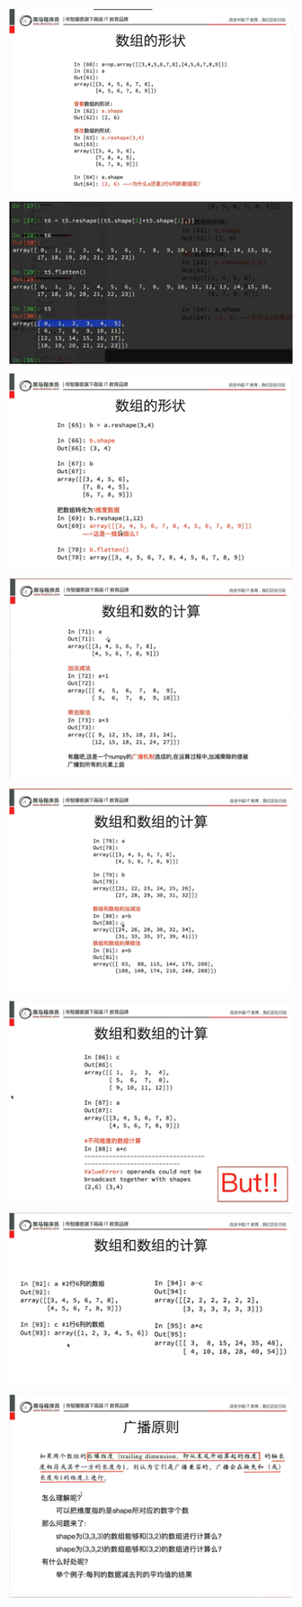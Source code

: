 ![](assets/2022-04-14-15-01-47-image.png)

![](assets/2022-04-14-15-14-59-image.png)

![](assets/2022-04-14-15-15-41-image.png)

![](assets/2022-04-14-15-36-05-image.png)

![](assets/2022-04-14-15-36-13-image.png)

![](assets/2022-04-14-15-36-22-image.png)

![](assets/2022-04-14-15-36-31-image.png)

![](assets/2022-04-14-15-36-50-image.png)
